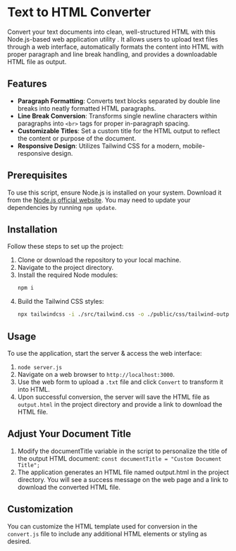 # Text to HTML Converter

Convert your text documents into clean, well-structured HTML with this Node.js-based web application utility . It allows users to upload text files through a web interface, automatically formats the content into HTML with proper paragraph and line break handling, and provides a downloadable HTML file as output.

## Features

- **Paragraph Formatting**: Converts text blocks separated by double line breaks into neatly formatted HTML paragraphs.
- **Line Break Conversion**: Transforms single newline characters within paragraphs into `<br>` tags for proper in-paragraph spacing.
- **Customizable Titles**: Set a custom title for the HTML output to reflect the content or purpose of the document.
- **Responsive Design**: Utilizes Tailwind CSS for a modern, mobile-responsive design.

## Prerequisites

To use this script, ensure Node.js is installed on your system. Download it from the [Node.js official website](https://nodejs.org/).
You may need to update your dependencies by running `npm update`.

## Installation

Follow these steps to set up the project:

1. Clone or download the repository to your local machine.
2. Navigate to the project directory.
3. Install the required Node modules:
   ```bash
   npm i
   ```
4. Build the Tailwind CSS styles:
   ```bash
   npx tailwindcss -i ./src/tailwind.css -o ./public/css/tailwind-output.css --watch
   ```

## Usage

To use the application, start the server & access the web interface:

1. `node server.js`
2. Navigate on a web browser to `http://localhost:3000`.
3. Use the web form to upload a `.txt` file and click `Convert` to transform it into HTML.
4. Upon successful conversion, the server will save the HTML file as `output.html` in the project directory and provide a link to download the HTML file.

## Adjust Your Document Title

1. Modify the documentTitle variable in the script to personalize the title of the output HTML document:
   `const documentTitle = "Custom Document Title";`
2. The application generates an HTML file named output.html in the project directory. You will see a success message on the web page and a link to download the converted HTML file.

## Customization

You can customize the HTML template used for conversion in the `convert.js` file to include
any additional HTML elements or styling as desired.
